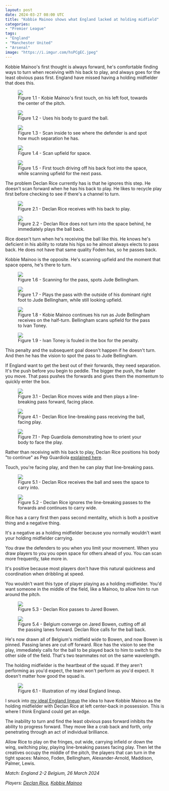 ```yaml
---
layout: post
date: 2024-03-27 08:00 UTC
title: "Kobbie Mainoo shows what England lacked at holding midfield"
categories:
- "Premier League"
tags:
- "England"
- "Manchester United"
- "Arsenal"
image: "https://i.imgur.com/hsPCgEC.jpeg"
---
```


Kobbie Mainoo's first thought is always forward, he's comfortable finding ways to turn when receiving with his back to play, and always goes for the least obvious pass first. England have missed having a holding midfielder that does this.

<!---more--->

<figure>
    <img src="https://i.imgur.com/VrisQZl.jpeg">
    <figcaption>Figure 1.1 - Kobie Mainoo's first touch, on his left foot, towards the center of the pitch.</figcaption>
</figure> 

<figure>
    <img src="https://i.imgur.com/bwllTvQ.jpeg">
    <figcaption>Figure 1.2 - Uses his body to guard the ball.</figcaption>
</figure> 

<figure>
    <img src="https://i.imgur.com/6yGe1GM.jpeg">
    <figcaption>Figure 1.3 - Scan inside to see where the defender is and spot how much separation he has.</figcaption>
</figure> 

<figure>
    <img src="https://i.imgur.com/XvoIYu5.jpeg">
    <figcaption>Figure 1.4 - Scan upfield for space.</figcaption>
</figure> 

<figure>
    <img src="https://i.imgur.com/hsPCgEC.jpeg">
    <figcaption>Figure 1.5 - First touch driving off his back foot into the space, while scanning upfield for the next pass.</figcaption>
</figure> 

The problem Declan Rice currently has is that he ignores this step. He doesn't scan forward when he has his back to play. He likes to recycle play first before checking to see if there's a channel to turn. 

<figure>
    <img src="https://i.imgur.com/VhYTMQa.jpeg">
    <figcaption>Figure 2.1 - Declan Rice receives with his back to play.</figcaption>
</figure> 

<figure>
    <img src="https://i.imgur.com/pFueYg6.jpeg">
    <figcaption>Figure 2.2 - Declan Rice does not turn into the space behind, he immediately plays the ball back.</figcaption>
</figure> 

Rice doesn't turn when he's receiving the ball like this. He knows he's deficient in his ability to rotate his hips so he almost always elects to pass back. He does not have that same quality Foden has, so he passes back. 

Kobbie Mainoo is the opposite. He's scanning upfield and the moment that space opens, he's there to turn. 

<figure>
    <img src="https://i.imgur.com/41qJBuR.jpeg">
    <figcaption>Figure 1.6 - Scanning for the pass, spots Jude Bellingham.</figcaption>
</figure> 

<figure>
    <img src="https://i.imgur.com/OHoX0OJ.jpeg">
    <figcaption>Figure 1.7 - Plays the pass with the outside of his dominant right foot to Jude Bellingham, while still looking upfield.</figcaption>
</figure> 

<figure>
    <img src="https://i.imgur.com/8RDfMlj.jpeg">
    <figcaption>Figure 1.8 - Kobie Mainoo continues his run as Jude Bellingham receives on the half-turn. Bellingham scans upfield for the pass to Ivan Toney.</figcaption>
</figure> 

<figure>
    <img src="https://i.imgur.com/EEW51mV.jpeg">
    <figcaption>Figure 1.9 - Ivan Toney is fouled in the box for the penalty.</figcaption>
</figure> 

This penalty and the subsequent goal doesn't happen if he doesn't turn. And then he has the vision to spot the pass to Jude Bellingham. 

If England want to get the best out of their forwards, they need separation. It's the push before you begin to peddle. The bigger the push, the faster you move. That pass pushes the forwards and gives them the momentum to quickly enter the box.

<figure>
    <img src="https://i.imgur.com/KjrobRG.jpeg">
    <figcaption>Figure 3.1 - Declan Rice moves wide and then plays a line-breaking pass forward, facing place.</figcaption>
</figure> 

<figure>
    <img src="https://i.imgur.com/rGI08b4.jpeg">
    <figcaption>Figure 4.1 - Declan Rice line-breaking pass receiving the ball, facing play.</figcaption>
</figure> 

<figure>
    <img src="https://i.imgur.com/tb8Ehmk.png">
    <figcaption>Figure 7.1 - Pep Guardiola demonstrating how to orient your body to face the play.</figcaption>
</figure> 

Rather than receiving with his back to play, Declan Rice positions his body "to continue" as Pep Guardiola [explained here](https://tacticsjournal.com/2024/03/01/positive-orientation-when-receiving-the-ball/). 

Touch, you're facing play, and then he can play that line-breaking pass. 

<figure>
    <img src="https://i.imgur.com/Uaq8uX7.jpeg">
    <figcaption>Figure 5.1 - Declan Rice receives the ball and sees the space to carry into.</figcaption>
</figure> 

<figure>
    <img src="https://i.imgur.com/KcOJAN7.jpeg">
    <figcaption>Figure 5.2 - Declan Rice ignores the line-breaking passes to the forwards and continues to carry wide.</figcaption>
</figure> 

Rice has a carry first then pass second mentality, which is both a positive thing and a negative thing. 

It's a negative as a holding midfielder because you normally wouldn't want your holding midfielder carrying.

You draw the defenders to you when you limit your movement. When you draw players to you you open space for others ahead of you. You can scan more frequently, take more in. 

It's positive because most players don't have this natural quickness and coordination when dribbling at speed.

You wouldn't want this type of player playing as a holding midfielder. You'd want someone in the middle of the field, like a Mainoo, to allow him to run around the pitch. 

<figure>
    <img src="https://i.imgur.com/24ZrhkS.jpeg">
    <figcaption>Figure 5.3 - Declan Rice passes to Jared Bowen.</figcaption>
</figure> 

<figure>
    <img src="https://i.imgur.com/aUiO93G.jpeg">
    <figcaption>Figure 5.4 - Belgium converge on Jared Bowen, cutting off all the passing lanes forward. Declan Rice calls for the ball back.</figcaption>
</figure> 

He's now drawn all of Belgium's midfield wide to Bowen, and now Bowen is pinned. Passing lanes are cut off forward. Rice has the vision to see the play, immediately calls for the ball to be played back to him to switch to the other side of the field. That's two teammates not on the same wavelength. 

The holding midfielder is the heartbeat of the squad. If they aren't performing as you'd expect, the team won't perform as you'd expect. It doesn't matter how good the squad is. 

<figure>
    <img src="https://i.imgur.com/UayhxAx.jpeg">
    <figcaption>Figure 6.1 - Illustration of my ideal England lineup.</figcaption>
</figure> 

I snuck into [my ideal England lineup](https://tacticsjournal.com/2024/03/20/englands-simple-solution/) the idea to have Kobbie Mainoo as the holding midfielder with Declan Rice at left center-back in possession. This is where I think England could get an edge. 

The inability to turn and find the least obvious pass forward inhibits the ability to progress forward. They move like a crab back and forth, only penetrating through an act of individual brilliance. 

Allow Rice to play on the fringes, out wide, carrying infield or down the wing, switching play, playing line-breaking passes facing play. Then let the creatives occupy the middle of the pitch, the players that can turn in the tight spaces: Mainoo, Foden, Bellingham, Alexander-Arnold, Maddison, Palmer, Lewis. 

*Match: England 2-2 Belgium, 26 March 2024*

*Players: <a rel="nofollow noopener" target="_blank" href="https://fbref.com/en/players/1c7012b8/Declan-Rice?utm_medium=linker&amp;utm_source=fbref.com&amp;utm_campaign=2024-03-27_fb">
Declan Rice</a>, <a rel="nofollow noopener" target="_blank" href="https://fbref.com/en/players/c6220452/Kobbie-Mainoo?utm_medium=linker&amp;utm_source=fbref.com&amp;utm_campaign=2024-03-27_fb">Kobbie Mainoo</a>*